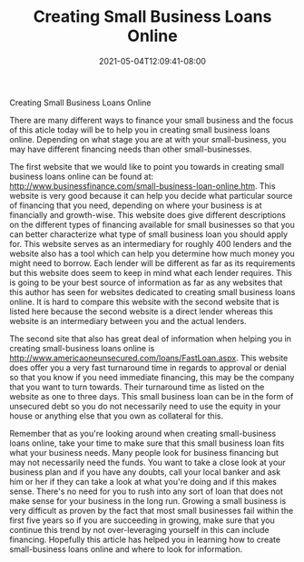 ﻿---
title: "Creating Small Business Loans Online"
date: 2021-05-04T12:09:41-08:00
description: "creating an online business Tips for Web Success"
featured_image: "/images/creating an online business.jpg"
tags: ["creating an online business"]
---

Creating Small Business Loans Online

There are many different ways to finance your small business and the focus of this aticle today will be to help you in creating small business loans online. Depending on what stage you are at with your small-business, you may have different financing needs than other small-businesses.

The first website that we would like to point you towards in creating small business loans online can be found at: http://www.businessfinance.com/small-business-loan-online.htm. This website is very good because it can help you decide what particular source of financing that you need, depending on where your business is at financially and growth-wise.  This website does give different descriptions on the different types of financing available for small businesses so that you can better characterize what type of small business loan you should apply for. This website serves as an intermediary for roughly 400 lenders and the website also has a tool which can help you determine how much money you might need to borrow.  Each lender will be different as far as its requirements but this website does seem to keep in mind what each lender requires.  This is going to be your best source of information as far as any websites that this author has seen for websites dedicated to creating small business loans online.  It is hard to compare this website with the second website that is listed here because the second website is a direct lender whereas this website is an intermediary between you and the actual lenders. 

The second site that also has great deal of information when helping you in creating small-business loans online is http://www.americaoneunsecured.com/loans/FastLoan.aspx. This website does offer you a very fast turnaround time in regards to approval or denial so that you know if you need immediate financing, this may be the company that you want to turn towards.  Their turnaround time as listed on the website as one to three days.  This small business loan can be in the form of unsecured debt so you do not necessarily need to use the equity in your house or anything else that you own as collateral for this.

Remember that as you're looking around when creating small-business loans online, take your time to make sure that this small business loan fits what your business needs.  Many people look for business financing but may not necessarily need the funds.  You want to take a close look at your business plan and if you have any doubts, call your local banker and ask him or her if they can take a look at what you're doing and if this makes sense.  There's no need for you to rush into any sort of loan that does not make sense for your business in the long run.  Growing a small business is very difficult as proven by the fact that most small businesses fail within the first five years so if you are succeeding in growing, make sure that you continue this trend by not over-leveraging yourself in this can include financing.  Hopefully this article has helped you in learning how to create small-business loans online and where to look for information.

